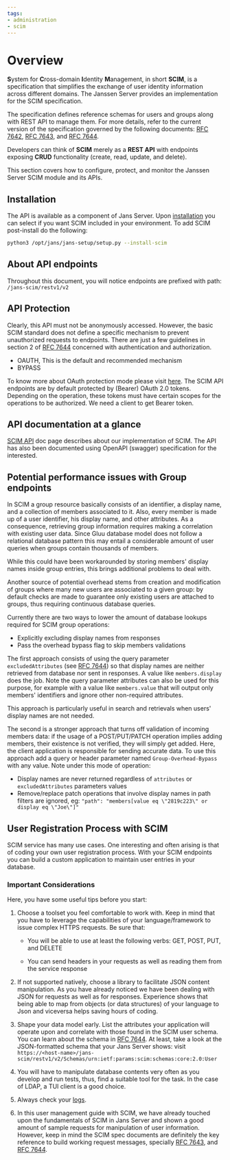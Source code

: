 ```yaml
---
tags:
- administration
- scim
---
```


# Overview

**S**ystem for **C**ross-domain **I**dentity **M**anagement, in short **SCIM**, is a specification that simplifies the exchange of user identity information across different domains. The Janssen Server provides an implementation for the SCIM specification.

The specification defines reference schemas for users and groups along with REST API to manage them. For more details, refer to the current version of the specification governed by the following documents: [RFC 7642](https://tools.ietf.org/html/rfc7642), [RFC 7643](https://tools.ietf.org/html/rfc7643), and [RFC 7644](https://tools.ietf.org/html/rfc7644).

Developers can think of **SCIM** merely as a **REST API** with endpoints exposing **CRUD** functionality (create, read, update, and delete).

This section covers how to configure, protect, and monitor the Janssen Server SCIM module and its APIs.

## Installation 

The API is available as a component of Jans Server. Upon [installation](../install/vm-install/vm-requirements.md) you can select if you want SCIM included in your environment. To add SCIM post-install do the following:

```bash title="Command"
python3 /opt/jans/jans-setup/setup.py --install-scim
```

## About API endpoints

Throughout this document, you will notice endpoints are prefixed with path: `/jans-scim/restv1/v2`

## API Protection

Clearly, this API must not be anonymously accessed. However, the basic SCIM standard does not define a specific mechanism to prevent unauthorized requests to endpoints. There are just a few guidelines in section 2 of [RFC 7644](https://datatracker.ietf.org/doc/html/rfc7644) concerned with authentication and authorization.

* OAUTH, This is the default and recommended mechanism
* BYPASS

To know more about OAuth protection mode please visit [here](./oauth-protection.md). The SCIM API endpoints are by default protected by (Bearer) OAuth 2.0 tokens. Depending on the operation, these tokens must have certain scopes for the operations to be authorized. We need a client to get Bearer token.

## API documentation at a glance

[SCIM API](../../admin/reference/openapi.md) doc page describes about our implementation of SCIM. The API has also been documented using OpenAPI (swagger) specification for the interested.

## Potential performance issues with Group endpoints

In SCIM a group resource basically consists of an identifier, a display name, and a collection of members associated to it. Also, every member is made up of a user identifier, his display name, and other attributes. As a consequence, retrieving group information requires making a correlation with existing user data. Since Gluu database model does not follow a relational database pattern this may entail a considerable amount of user queries when groups contain thousands of members.

While this could have been workarounded by storing members' display names inside group entries, this brings additional problems to deal with.

Another source of potential overhead stems from creation and modification of groups where many new users are associated to a given group: by default checks are made to guarantee only existing users are attached to groups, thus requiring continuous database queries.

Currently there are two ways to lower the amount of database lookups required for SCIM group operations:

* Explicitly excluding display names from responses
* Pass the overhead bypass flag to skip members validations

The first approach consists of using the query parameter `excludedAttributes` (see [RFC 7644](https://datatracker.ietf.org/doc/html/rfc7644)) so that display names are neither retrieved from database nor sent in responses. A value like `members.display` does the job. Note the query parameter attributes can also be used for this purpose, for example with a value like `members.value` that will output only members' identifiers and ignore other non-required attributes.

This approach is particularly useful in search and retrievals when users' display names are not needed.

The second is a stronger approach that turns off validation of incoming members data: if the usage of a POST/PUT/PATCH operation implies adding members, their existence is not verified, they will simply get added. Here, the client application is responsible for sending accurate data. To use this approach add a query or header parameter named `Group-Overhead-Bypass` with any value. Note under this mode of operation:

* Display names are never returned regardless of `attributes` or `excludedAttributes` parameters values
* Remove/replace patch operations that involve display names in path filters are ignored, eg: `"path": "members[value eq \"2819c223\" or display eq \"Joe\"]"`


## User Registration Process with SCIM
SCIM service has many use cases. One interesting and often arising is that of coding your own user registration process. With your SCIM endpoints you can build a custom application to maintain user entries in your database.


### Important Considerations
Here, you have some useful tips before you start:

1. Choose a toolset you feel comfortable to work with. Keep in mind that you have to leverage the capabilities of your language/framework to issue complex HTTPS requests. Be sure that:

      * You will be able to use at least the following verbs: GET, POST, PUT, and DELETE

      * You can send headers in your requests as well as reading them from the service response

2. If not supported natively, choose a library to facilitate JSON content manipulation. As you have already noticed we have been dealing with JSON for requests as well as for responses. Experience shows that being able to map from objects (or data structures) of your language to Json and viceversa helps saving hours of coding.

3. Shape your data model early. List the attributes your application will operate upon and correlate with those found in the SCIM user schema. You can learn about the schema in [RFC 7644](https://datatracker.ietf.org/doc/html/rfc7644). At least, take a look at the JSON-formatted schema that your Jans Server shows: visit `https://<host-name>/jans-scim/restv1/v2/Schemas/urn:ietf:params:scim:schemas:core:2.0:User`

4. You will have to manipulate database contents very often as you develop and run tests, thus, find a suitable tool for the task. In the case of LDAP, a TUI client is a good choice.

5. Always check your [logs](./logs.md).

6. In this user management guide with SCIM, we have already touched upon the fundamentals of SCIM in Jans Server and shown a good amount of sample requests for manipulation of user information. However, keep in mind the SCIM spec documents are definitely the key reference to build working request messages, specially [RFC 7643](https://datatracker.ietf.org/doc/html/rfc7643), and [RFC 7644](https://datatracker.ietf.org/doc/html/rfc7644).
